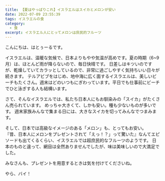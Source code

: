 ```yaml
---
title: 【夏はやっぱりこれ】イスラエルはスイカとメロンが安い
date: 2022-07-09 23:55:39
tags: イスラエルの食
category:
  - 食
excerpt: イスラエル人にとってメロンは庶民的フルーツ
---
```


こんにちは、はとぅーるです。

イスラエルは、温暖な気候で、日本よりもやや気温が高めです。夏の時期（6~9 月）は、ほとんど雨が降らないので、毎日快晴です。
日差しはキツいのですが、乾燥していてカラッとしているので、非常に過ごしやすく気持ちいい日々が続きます。
テルアビブをはじめ、地中海に広く面するイスラエルは、美しいビーチもたくさん。週末はどのいつもにぎわっています。平日でも仕事前にビーチでひと泳ぎする人も結構います。

さて、そんなイスラエルでは、私たち日本人にもお馴染みの「スイカ」がたくさん売られています。
めっちゃ大きくて、しかも安い。種も少ないものが多いです。
週末家族みんなで集まる日には、大きなスイカを切ってみんなでつまみます。

そして、日本では高級なイメージのある「メロン」も、とってもお安い。
『昔、日本人にメロンをプレゼントされて「えっ！？」って驚いた』なんてエピソードも出てくるくらい、イスラエルでは超庶民的なフルーツのようです。
日本のものと違って、網目は全然ありませんでしたが、味は美味しいので大満足でした。

みなさんも、プレゼントを用意するときは気を付けてくださいね。

やら、バイ！
